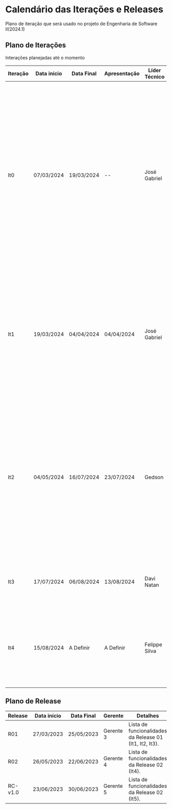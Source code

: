 # Calendário das Iterações e Releases

Plano de iteração que será usado no projeto de Engenharia de Software II(2024.1)

## Plano de Iterações

Interações planejadas até o momento

Iteração | Data início | Data Final | Apresentação | Líder Técnico  | Detalhes
-------- | ----------- | ---------- | ------------ | -------  | -------
It0     | 07/03/2024  | 19/03/2024 |      --      | José Gabriel  | Planejamento, Estudos e Estudo dos Documentos e Definição de Tecnologias dos projetos. Criação dos Documentos: Documento de Visão, a de User Modelo Conceitual, ListStories, Plano de Iteração e Plano de Release,  Estrutura do Projeto (código base do projeto), Detalhar User Stories para a Iteração 1, Implementar User Story Base.
It1     | 19/03/2024  | 04/04/2024 | 04/04/2024   | José Gabriel | Criar Documento de Visão, Modelo Conceitual, Lista de User Stories, Plano de Iteração e Plano de Release, Detalhar User Stories para a Iteração 2, Implementar User Stories definidos na Iteração 1 (um US por membro da equipe).
It2     | 04/05/2024  | 16/07/2024 | 23/07/2024   | Gedson | Implementar os User Stories US01 US02 US03 US04 Criar Documento de Visão, Modelo Conceitual, Lista de User Stories, Plano de Iteração e Plano de Release, Detalhar User Stories para a Iteração 3, Implementar User Stories definidos na Iteração 1 (um US por membro da equipe).
It3      | 17/07/2024	  | 06/08/2024	 | 13/08/2024	   | Davi Natan | Testes Unitarios/ Integração de teste e aceitação dos UserStory criados na Interação 2.
It4      | 15/08/2024  | A Definir  | A Definir  | Felippe Silva | Detalhar User Stories, Implementar User Stories, Testar User Stories, Deploy do Projeto. Correções de Bugs, Testes, e Entrega do Projeto.


## Plano de Release

Release | Data início | Data Final | Gerente   | Detalhes
------- | ----------- | ---------- | --------- | --------
R01     | 27/03/2023  | 25/05/2023 | Gerente 3 | Lista de funcionalidades da Release 01 (It1, It2, It3).
R02     | 26/05/2023  | 22/06/2023 | Gerente 4 | Lista de funcionalidades da Release 02 (It4).
RC-v1.0 | 23/06/2023  | 30/06/2023 | Gerente 5 | Lista de funcionalidades da Release 02 (It5).
